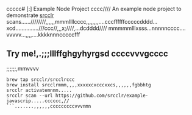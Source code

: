 ccccc# [:] Example Node Project
cccc////
An example node project to demonstrate [srcclr](https://www.srcclr.com) scans......////////,,,,,,mmmllllcccc,,,,,,,,....cccffffffcccccdddd...    xcd...............///ccc//,,,x;////,...dcdddd//// mmmmmlllxsss...nnnnncccc....
vvvvv...,,,,....kkkknnncccccfff
## Try me!,.;;;lllffghgyhyrgsd  ccccvvvgcccc
;;;;;;,mmvvvv
```wwwww...........ddddcccccxxxxxbbbb
brew tap srcclr/srcclrccc
brew install srcclrmmm,,,,xxxxxcxcccxxcs,,,,,,fgbbhtg
srcclr activatemnnm.....
srcclr scan --url https://github.com/srcclr/example-javascrip.....cccccc,//
```.......,,,,,,cccccccccvvvnmn 
